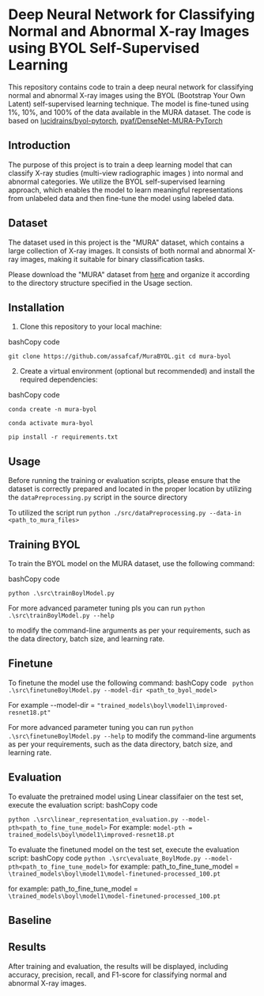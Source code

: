 

# Deep Neural Network for Classifying Normal and Abnormal X-ray Images using BYOL Self-Supervised Learning

This repository contains code to train a deep neural network for classifying normal and abnormal X-ray images using the BYOL (Bootstrap Your Own Latent) self-supervised learning technique. The model is fine-tuned using 1%, 10%, and 100% of the data available in the MURA dataset.
The code is based on [lucidrains/byol-pytorch](https://github.com/lucidrains/byol-pytorch), [pyaf/DenseNet-MURA-PyTorch](https://github.com/pyaf/DenseNet-MURA-PyTorch)


## Introduction

The purpose of this project is to train a deep learning model that can classify X-ray studies (multi-view radiographic images ) into normal and abnormal categories. We utilize the BYOL self-supervised learning approach, which enables the model to learn meaningful representations from unlabeled data and then fine-tune the model using labeled data.

## Dataset

The dataset used in this project is the "MURA" dataset, which contains a large collection of X-ray images. It consists of both normal and abnormal X-ray images, making it suitable for binary classification tasks.

Please download the "MURA" dataset from [here](https://stanfordmlgroup.github.io/competitions/mura/) and organize it according to the directory structure specified in the Usage section.

## Installation

1.  Clone this repository to your local machine:

bashCopy code

`git clone https://github.com/assafcaf/MuraBYOL.git
cd mura-byol` 

2.  Create a virtual environment (optional but recommended) and install the required dependencies:

bashCopy code

``conda create -n mura-byol``

``conda activate mura-byol``

``pip install -r requirements.txt`` 

## Usage

Before running the training or evaluation scripts, please ensure that the dataset is correctly prepared and located in the proper location by utilizing the `dataPreprocessing.py` script in the source directory

To utilized the script run `python ./src/dataPreprocessing.py --data-in <path_to_mura_files>`

## Training BYOL

To train the BYOL model on the MURA dataset, use the following command:

bashCopy code

`python .\src\trainBoylModel.py`
 
 For more advanced parameter tuning pls you can run `python .\src\trainBoylModel.py --help`
 
 to modify the command-line arguments as per your requirements, such as the data directory, batch size, and learning rate.

## Finetune
To finetune the model use the following command:
bashCopy code
` python .\src\finetuneBoylModel.py --model-dir <path_to_byol_model>`

For example --model-dir = `"trained_models\boyl\model1\improved-resnet18.pt"`

For more advanced parameter tuning you can run `python .\src\finetuneBoylModel.py --help` to modify the command-line arguments as per your requirements, such as the data directory, batch size, and learning rate.
## Evaluation

To evaluate the pretrained model using  Linear classifaier on the test set, execute the evaluation script:
bashCopy code

`python .\src\linear_representation_evaluation.py --model-pth<path_to_fine_tune_model>`
For example:
 `model-pth = trained_models\boyl\model1\improved-resnet18.pt`


To evaluate the finetuned model on the test set, execute the evaluation script:
bashCopy code
`python .\src\evaluate_BoylMode.py --model-pth<path_to_fine_tune_model>` 
for example: path_to_fine_tune_model = `\trained_models\boyl\model1\model-finetuned-processed_100.pt`


 

for example: path_to_fine_tune_model = `\trained_models\boyl\model1\model-finetuned-processed_100.pt`
## Baseline

## Results

After training and evaluation, the results will be displayed, including accuracy, precision, recall, and F1-score for classifying normal and abnormal X-ray images.

